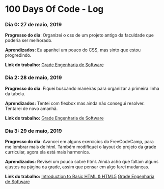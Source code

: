 # 100 Days Of Code - Log

### Dia 0: 27 de maio, 2019 

**Progresso do dia**: Organizei o css de um projeto antigo da faculdade que poderia ser melhorado. 

**Aprendizados:** Eu apanhei um pouco do CSS, mas sinto que estou progredindo.

**Link do trabalho:** [Grade Engenharia de Software](https://vnduda.github.io/LPP/)

### Dia 2: 28 de maio, 2019 

**Progresso do dia**: Fiquei buscando maneiras para organizar a primeira linha da tabela. 

**Aprendizados:** Tentei com flexbox mas ainda não consegui resolver. Tentarei de novo amanhã.

**Link do trabalho:** [Grade Engenharia de Software](https://vnduda.github.io/LPP/)

### Dia 3: 29 de maio, 2019 

**Progresso do dia**: Avancei em alguns exercícios do FreeCodeCamp, para me lembrar mais de html. Também modifiquei o layout do projeto da grade curricular, agora ela está mais harmonica.

**Aprendizados:** Revisei um pouco sobre html. Ainda acho que faltam alguns ajustes na página da grade, assim que pensar em algo farei mudanças.

**Link do trabalho:** [Introduction to Basic HTML & HTML5](https://learn.freecodecamp.org/responsive-web-design/basic-html-and-html5)
[Grade Engenharia de Software](https://vnduda.github.io/LPP/)